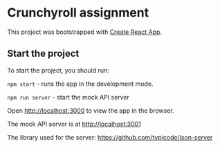 # Crunchyroll assignment

This project was bootstrapped with [Create React App](https://github.com/facebook/create-react-app).

## Start the project

To start the project, you should run:

`npm start` - runs the app in the development mode.

`npm run server` - start the mock API server

Open [http://localhost:3000](http://localhost:3000) to view the app in the browser.

The mock API server is at [http://localhost:3001](http://localhost:3001)

The library used for the server: https://github.com/typicode/json-server